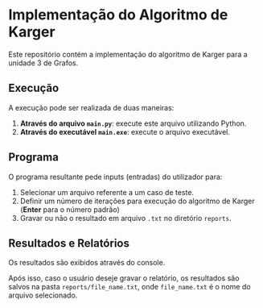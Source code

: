 # Implementação do Algoritmo de Karger

Este repositório contém a implementação do algoritmo de Karger para a unidade 3 de Grafos.

## Execução

A execução pode ser realizada de duas maneiras:

1. **Através do arquivo `main.py`**: execute este arquivo utilizando Python.
2. **Através do executável `main.exe`**: execute o arquivo executável.

## Programa

O programa resultante pede inputs (entradas) do utilizador para:

1. Selecionar um arquivo referente a um caso de teste.
2. Definir um número de iterações para execução do algoritmo de Karger (**Enter** para o número padrão)
3. Gravar ou não o resultado em arquivo `.txt` no diretório `reports`.
## Resultados e Relatórios

Os resultados são exibidos através do console.

Após isso, caso o usuário deseje gravar o relatório, os resultados são salvos na pasta `reports/file_name.txt`, onde `file_name.txt` é o nome do arquivo selecionado.

